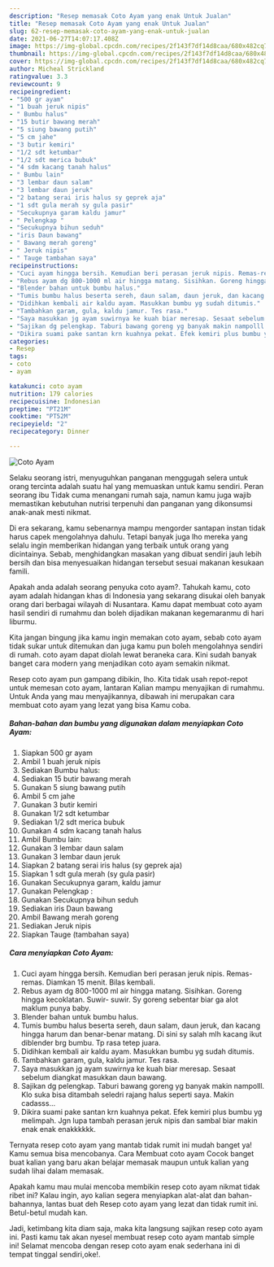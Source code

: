 ```yaml
---
description: "Resep memasak Coto Ayam yang enak Untuk Jualan"
title: "Resep memasak Coto Ayam yang enak Untuk Jualan"
slug: 62-resep-memasak-coto-ayam-yang-enak-untuk-jualan
date: 2021-06-27T14:07:17.408Z
image: https://img-global.cpcdn.com/recipes/2f143f7df14d8caa/680x482cq70/coto-ayam-foto-resep-utama.jpg
thumbnail: https://img-global.cpcdn.com/recipes/2f143f7df14d8caa/680x482cq70/coto-ayam-foto-resep-utama.jpg
cover: https://img-global.cpcdn.com/recipes/2f143f7df14d8caa/680x482cq70/coto-ayam-foto-resep-utama.jpg
author: Micheal Strickland
ratingvalue: 3.3
reviewcount: 9
recipeingredient:
- "500 gr ayam"
- "1 buah jeruk nipis"
- " Bumbu halus"
- "15 butir bawang merah"
- "5 siung bawang putih"
- "5 cm jahe"
- "3 butir kemiri"
- "1/2 sdt ketumbar"
- "1/2 sdt merica bubuk"
- "4 sdm kacang tanah halus"
- " Bumbu lain"
- "3 lembar daun salam"
- "3 lembar daun jeruk"
- "2 batang serai iris halus sy geprek aja"
- "1 sdt gula merah sy gula pasir"
- "Secukupnya garam kaldu jamur"
- " Pelengkap "
- "Secukupnya bihun seduh"
- "iris Daun bawang"
- " Bawang merah goreng"
- " Jeruk nipis"
- " Tauge tambahan saya"
recipeinstructions:
- "Cuci ayam hingga bersih. Kemudian beri perasan jeruk nipis. Remas-remas. Diamkan 15 menit. Bilas kembali."
- "Rebus ayam dg 800-1000 ml air hingga matang. Sisihkan. Goreng hingga kecoklatan. Suwir- suwir. Sy goreng sebentar biar ga alot maklum punya baby."
- "Blender bahan untuk bumbu halus."
- "Tumis bumbu halus beserta sereh, daun salam, daun jeruk, dan kacang hingga harum dan benar-benar matang. Di sini sy salah mlh kacang ikut diblender brg bumbu. Tp rasa tetep juara."
- "Didihkan kembali air kaldu ayam. Masukkan bumbu yg sudah ditumis."
- "Tambahkan garam, gula, kaldu jamur. Tes rasa."
- "Saya masukkan jg ayam suwirnya ke kuah biar meresap. Sesaat sebelum diangkat masukkan daun bawang."
- "Sajikan dg pelengkap. Taburi bawang goreng yg banyak makin nampolll. Klo suka bisa ditambah seledri rajang halus seperti saya. Makin cadasss..."
- "Dikira suami pake santan krn kuahnya pekat. Efek kemiri plus bumbu yg melimpah. Jgn lupa tambah perasan jeruk nipis dan sambal biar makin enak enak enakkkkkk."
categories:
- Resep
tags:
- coto
- ayam

katakunci: coto ayam 
nutrition: 179 calories
recipecuisine: Indonesian
preptime: "PT21M"
cooktime: "PT52M"
recipeyield: "2"
recipecategory: Dinner

---
```



![Coto Ayam](https://img-global.cpcdn.com/recipes/2f143f7df14d8caa/680x482cq70/coto-ayam-foto-resep-utama.jpg)

Selaku seorang istri, menyuguhkan panganan menggugah selera untuk orang tercinta adalah suatu hal yang memuaskan untuk kamu sendiri. Peran seorang ibu Tidak cuma menangani rumah saja, namun kamu juga wajib memastikan kebutuhan nutrisi terpenuhi dan panganan yang dikonsumsi anak-anak mesti nikmat.

Di era  sekarang, kamu sebenarnya mampu mengorder santapan instan tidak harus capek mengolahnya dahulu. Tetapi banyak juga lho mereka yang selalu ingin memberikan hidangan yang terbaik untuk orang yang dicintainya. Sebab, menghidangkan masakan yang dibuat sendiri jauh lebih bersih dan bisa menyesuaikan hidangan tersebut sesuai makanan kesukaan famili. 



Apakah anda adalah seorang penyuka coto ayam?. Tahukah kamu, coto ayam adalah hidangan khas di Indonesia yang sekarang disukai oleh banyak orang dari berbagai wilayah di Nusantara. Kamu dapat membuat coto ayam hasil sendiri di rumahmu dan boleh dijadikan makanan kegemaranmu di hari liburmu.

Kita jangan bingung jika kamu ingin memakan coto ayam, sebab coto ayam tidak sukar untuk ditemukan dan juga kamu pun boleh mengolahnya sendiri di rumah. coto ayam dapat diolah lewat beraneka cara. Kini sudah banyak banget cara modern yang menjadikan coto ayam semakin nikmat.

Resep coto ayam pun gampang dibikin, lho. Kita tidak usah repot-repot untuk memesan coto ayam, lantaran Kalian mampu menyajikan di rumahmu. Untuk Anda yang mau menyajikannya, dibawah ini merupakan cara membuat coto ayam yang lezat yang bisa Kamu coba.

<!--inarticleads1-->

##### Bahan-bahan dan bumbu yang digunakan dalam menyiapkan Coto Ayam:

1. Siapkan 500 gr ayam
1. Ambil 1 buah jeruk nipis
1. Sediakan  Bumbu halus:
1. Sediakan 15 butir bawang merah
1. Gunakan 5 siung bawang putih
1. Ambil 5 cm jahe
1. Gunakan 3 butir kemiri
1. Gunakan 1/2 sdt ketumbar
1. Sediakan 1/2 sdt merica bubuk
1. Gunakan 4 sdm kacang tanah halus
1. Ambil  Bumbu lain:
1. Gunakan 3 lembar daun salam
1. Gunakan 3 lembar daun jeruk
1. Siapkan 2 batang serai iris halus (sy geprek aja)
1. Siapkan 1 sdt gula merah (sy gula pasir)
1. Gunakan Secukupnya garam, kaldu jamur
1. Gunakan  Pelengkap :
1. Gunakan Secukupnya bihun seduh
1. Sediakan iris Daun bawang
1. Ambil  Bawang merah goreng
1. Sediakan  Jeruk nipis
1. Siapkan  Tauge (tambahan saya)




<!--inarticleads2-->

##### Cara menyiapkan Coto Ayam:

1. Cuci ayam hingga bersih. Kemudian beri perasan jeruk nipis. Remas-remas. Diamkan 15 menit. Bilas kembali.
1. Rebus ayam dg 800-1000 ml air hingga matang. Sisihkan. Goreng hingga kecoklatan. Suwir- suwir. Sy goreng sebentar biar ga alot maklum punya baby.
1. Blender bahan untuk bumbu halus.
1. Tumis bumbu halus beserta sereh, daun salam, daun jeruk, dan kacang hingga harum dan benar-benar matang. Di sini sy salah mlh kacang ikut diblender brg bumbu. Tp rasa tetep juara.
1. Didihkan kembali air kaldu ayam. Masukkan bumbu yg sudah ditumis.
1. Tambahkan garam, gula, kaldu jamur. Tes rasa.
1. Saya masukkan jg ayam suwirnya ke kuah biar meresap. Sesaat sebelum diangkat masukkan daun bawang.
1. Sajikan dg pelengkap. Taburi bawang goreng yg banyak makin nampolll. Klo suka bisa ditambah seledri rajang halus seperti saya. Makin cadasss...
1. Dikira suami pake santan krn kuahnya pekat. Efek kemiri plus bumbu yg melimpah. Jgn lupa tambah perasan jeruk nipis dan sambal biar makin enak enak enakkkkkk.




Ternyata resep coto ayam yang mantab tidak rumit ini mudah banget ya! Kamu semua bisa mencobanya. Cara Membuat coto ayam Cocok banget buat kalian yang baru akan belajar memasak maupun untuk kalian yang sudah lihai dalam memasak.

Apakah kamu mau mulai mencoba membikin resep coto ayam nikmat tidak ribet ini? Kalau ingin, ayo kalian segera menyiapkan alat-alat dan bahan-bahannya, lantas buat deh Resep coto ayam yang lezat dan tidak rumit ini. Betul-betul mudah kan. 

Jadi, ketimbang kita diam saja, maka kita langsung sajikan resep coto ayam ini. Pasti kamu tak akan nyesel membuat resep coto ayam mantab simple ini! Selamat mencoba dengan resep coto ayam enak sederhana ini di tempat tinggal sendiri,oke!.

